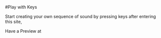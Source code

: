 #Play with Keys

Start creating your own sequence of sound by pressing keys after entering this site,
 
 Have a Preview at 